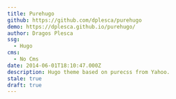 ```yaml
---
title: Purehugo
github: https://github.com/dplesca/purehugo
demo: https://dplesca.github.io/purehugo/
author: Dragos Plesca
ssg:
  - Hugo
cms:
  - No Cms
date: 2014-06-01T18:10:47.000Z
description: Hugo theme based on purecss from Yahoo.
stale: true
draft: true
---
```


